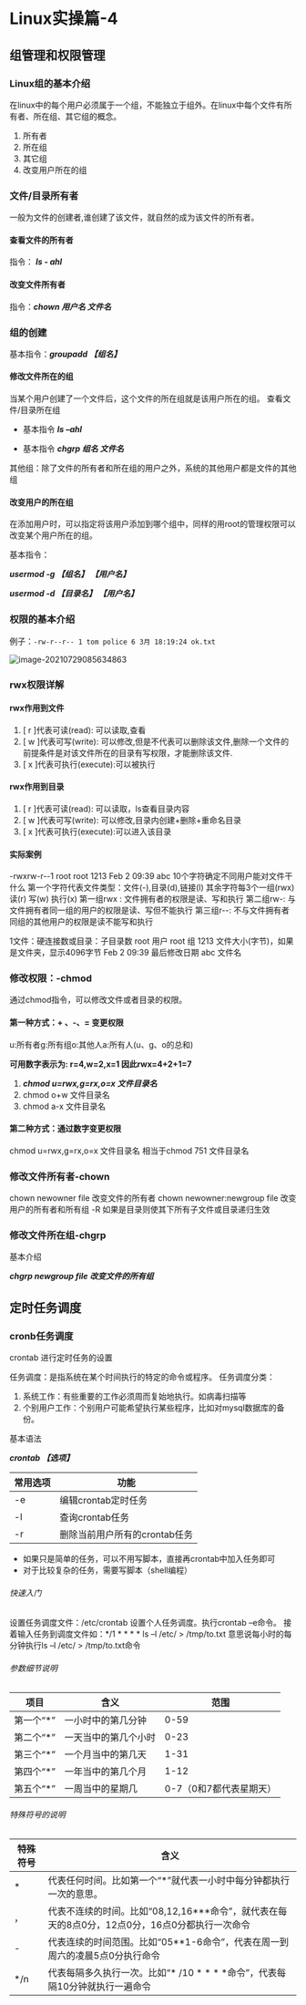 # Linux实操篇-4

## 组管理和权限管理

### Linux组的基本介绍

在linux中的每个用户必须属于一个组，不能独立于组外。在linux中每个文件有所有者、所在组、其它组的概念。

1. 所有者
2. 所在组
3. 其它组
4. 改变用户所在的组

### 文件/目录所有者

一般为文件的创建者,谁创建了该文件，就自然的成为该文件的所有者。

#### 查看文件的所有者

指令： ***ls - ahl***

#### 改变文件所有者

指令：***chown 用户名 文件名***

### 组的创建

基本指令：***groupadd 【组名】***

#### 修改文件所在的组

当某个用户创建了一个文件后，这个文件的所在组就是该用户所在的组。
查看文件/目录所在组

+ 基本指令
  ***ls –ahl***

+ 基本指令
  ***chgrp 组名 文件名***

其他组：除了文件的所有者和所在组的用户之外，系统的其他用户都是文件的其他组

#### 改变用户的所在组

在添加用户时，可以指定将该用户添加到哪个组中，同样的用root的管理权限可以改变某个用户所在的组。

基本指令：

***usermod -g 【组名】 【用户名】***

***usermod -d 【目录名】 【用户名】***

### 权限的基本介绍

例子：`-rw-r--r-- 1 tom police 6 3月 18:19:24 ok.txt`

![image-20210729085634863](C:\Users\LENOVO\AppData\Roaming\Typora\typora-user-images\image-20210729085634863.png)

### rwx权限详解

#### rwx作用到文件

1) [ r ]代表可读(read): 可以读取,查看
2) [ w ]代表可写(write): 可以修改,但是不代表可以删除该文件,删除一个文件的前提条件是对该文件所在的目录有写权限，才能删除该文件.
3) [ x ]代表可执行(execute):可以被执行

#### rwx作用到目录

1) [ r ]代表可读(read): 可以读取，ls查看目录内容
2) [ w ]代表可写(write): 可以修改,目录内创建+删除+重命名目录
3) [ x ]代表可执行(execute):可以进入该目录

#### 实际案例

-rwxrw-r--1 root root 1213 Feb 2 09:39 abc
10个字符确定不同用户能对文件干什么
第一个字符代表文件类型：文件(-),目录(d),链接(l)
其余字符每3个一组(rwx) 读(r) 写(w) 执行(x)
第一组rwx : 文件拥有者的权限是读、写和执行
第二组rw-: 与文件拥有者同一组的用户的权限是读、写但不能执行
第三组r--: 不与文件拥有者同组的其他用户的权限是读不能写和执行

1文件：硬连接数或目录：子目录数
root 用户
root 组
1213 文件大小(字节)，如果是文件夹，显示4096字节
Feb 2 09:39 最后修改日期
abc 文件名

### 修改权限：-chmod

通过chmod指令，可以修改文件或者目录的权限。

#### 第一种方式：+ 、-、= 变更权限

u:所有者g:所有组o:其他人a:所有人(u、g、o的总和)

**可用数字表示为: r=4,w=2,x=1 因此rwx=4+2+1=7**

1) ***chmod u=rwx,g=rx,o=x 文件目录名***
2) chmod o+w 文件目录名
3) chmod a-x 文件目录名

#### 第二种方式：通过数字变更权限

chmod u=rwx,g=rx,o=x 文件目录名
相当于chmod 751 文件目录名

### 修改文件所有者-chown

chown newowner file 改变文件的所有者
chown newowner:newgroup file 改变用户的所有者和所有组
-R 如果是目录则使其下所有子文件或目录递归生效

### 修改文件所在组-chgrp

基本介绍

***chgrp newgroup file 改变文件的所有组***

## 定时任务调度

### cronb任务调度

crontab 进行定时任务的设置

任务调度：是指系统在某个时间执行的特定的命令或程序。
任务调度分类：

1. 系统工作：有些重要的工作必须周而复始地执行。如病毒扫描等
2. 个别用户工作：个别用户可能希望执行某些程序，比如对mysql数据库的备份。

基本语法

***crontab 【选项】***

| 常用选项 | 功能                          |
| -------- | ----------------------------- |
| -e       | 编辑crontab定时任务           |
| -l       | 查询crontab任务               |
| -r       | 删除当前用户所有的crontab任务 |

+ 如果只是简单的任务，可以不用写脚本，直接再crontab中加入任务即可
+ 对于比较复杂的任务，需要写脚本（shell编程）

###### 快速入门

设置任务调度文件：/etc/crontab
设置个人任务调度。执行crontab –e命令。
接着输入任务到调度文件如：*/1 * * * * ls –l /etc/ > /tmp/to.txt
意思说每小时的每分钟执行ls –l /etc/ > /tmp/to.txt命令

###### 参数细节说明

| 项目      | 含义                 | 范围                    |
| --------- | -------------------- | ----------------------- |
| 第一个“*” | 一小时中的第几分钟   | 0-59                    |
| 第二个“*” | 一天当中的第几个小时 | 0-23                    |
| 第三个“*” | 一个月当中的第几天   | 1-31                    |
| 第四个“*” | 一年当中的第几个月   | 1-12                    |
| 第五个“*” | 一周当中的星期几     | 0-7（0和7都代表星期天） |

###### 特殊符号的说明

| 特殊符号 | 含义                                                         |
| -------- | ------------------------------------------------------------ |
| *        | 代表任何时间。比如第一个“*”就代表一小时中每分钟都执行一次的意思。 |
| ，       | 代表不连续的时间。比如“08,12,16***命令”，就代表在每天的8点0分，12点0分，16点0分都执行一次命令 |
| -        | 代表连续的时间范围。比如“05**1-6命令”，代表在周一到周六的凌晨5点0分执行命令 |
| */n      | 代表每隔多久执行一次。比如“* /10 * * * *命令”，代表每隔10分钟就执行一遍命令 |

